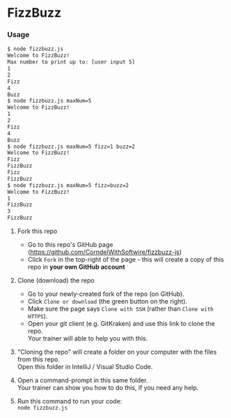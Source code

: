 # FizzBuzz

### Usage
```bash
$ node fizzbuzz.js
Welcome to FizzBuzz!
Max number to print up to: [user input 5]
1
2
Fizz
4
Buzz
$ node fizzbuzz.js maxNum=5
Welcome to FizzBuzz!
1
2
Fizz
4
Buzz
$ node fizzbuzz.js maxNum=5 fizz=1 buzz=2
Welcome to FizzBuzz!
Fizz
FizzBuzz
Fizz
FizzBuzz
$ node fizzbuzz.js maxNum=5 fizz=buzz=2
Welcome to FizzBuzz!
1
FizzBuzz
3
FizzBuzz
```

1. Fork this repo
    * Go to this repo's GitHub page (https://github.com/CorndelWithSoftwire/fizzbuzz-js)
    * Click `Fork` in the top-right of the page - this will create a copy of this repo in **your own GitHub account**

2. Clone (download) the repo
    * Go to your newly-created fork of the repo (on GitHub).
    * Click `Clone or download` (the green button on the right).
    * Make sure the page says `Clone with SSH` (rather than `Clone with HTTPS`).
    * Open your git client (e.g. GitKraken) and use this link to clone the repo.  
    Your trainer will able to help you with this.

3. "Cloning the repo" will create a folder on your computer with the files from this repo.  
Open this folder in IntelliJ / Visual Studio Code.

4. Open a command-prompt in this same folder.  
Your trainer can show you how to do this, if you need any help.

5. Run this command to run your code:  
`node fizzbuzz.js`
